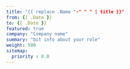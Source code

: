 ```yaml
---
title: "{{ replace .Name "-" " " | title }}"
from: {{ .Date }}
to: {{ .Date }}
featured: true
company: "Company name"
summary: "bit info about your role"
weight: 500
sitemap:
  priority : 0.8
---
```

